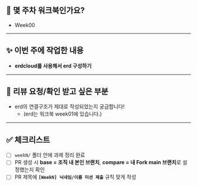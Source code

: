 ## 📌 몇 주차 워크북인가요?
- Week00

---

## ✨ 이번 주에 작업한 내용
- **erdcloud를 사용해서 erd 구성하기**
 

---

## 🙋 리뷰 요청/확인 받고 싶은 부분
- erd의 연결구조가 제대로 작성되었는지 궁금합니다!
   - (erd는 워크북 week01에 있습니다.)
---

## ✅ 체크리스트
- [ ] `weekN/` 폴더 안에 과제 정리 완료
- [ ]  PR 생성 시 **base = 조직 내 본인 브랜치**, **compare = 내 Fork main 브랜치**로 설정했는지 확인
- [ ]  PR 제목에 **`[WeekN] 닉네임/이름 미션 제출`** 규칙 맞게 작성
